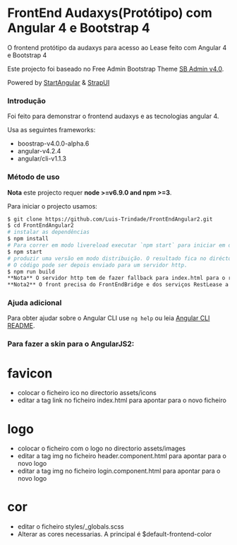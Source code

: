 # FrontEnd Audaxys(Protótipo) com Angular 4 e Bootstrap 4

O frontend protótipo da audaxys para acesso ao Lease feito com Angular 4 e Bootstrap 4

Este projecto foi baseado no Free Admin Bootstrap Theme [SB Admin v4.0](http://startbootstrap.com/template-overviews/sb-admin-2/).

Powered by [StartAngular](http://startangular.com/) & [StrapUI](http://strapui.com/)

### Introdução
Foi feito para demonstrar o frontend audaxys e as tecnologias angular 4.

Usa as seguintes frameworks:
- boostrap-v4.0.0-alpha.6
- angular-v4.2.4
- angular/cli-v1.1.3

### Método de uso
**Nota** este projecto requer  **node >=v6.9.0 and npm >=3**.

Para iniciar o projecto usamos:
```bash
$ git clone https://github.com/Luis-Trindade/FrontEndAngular2.git
$ cd FrontEndAngular2
# instalar as dependências
$ npm install
# Para correr em modo livereload executar `npm start` para iniciar em desenvolvimento. Navegar até `http://localhost:4200/`. A aplicação faz refresh quando mudar alguma coisa no código.
$ npm start
# produzir uma versão em modo distribuição. O resultado fica no diréctorio `dist`
# O código pode ser depois enviado para um servidor http.
$ npm run build
**Nota** O servidor http tem de fazer fallback para index.html para o routing funcionar correctamente. usar por exemplo o angular-http-server.
**Nota2** O front precisa do FrontEndBridge e dos serviços RestLease a funcionar.
```

### 
### Ajuda adicional

Para obter ajudar sobre o Angular CLI use `ng help` ou leia [Angular CLI README](https://github.com/angular/angular-cli/blob/master/README.md).


### Para fazer a skin para o AngularJS2:
# favicon
- colocar o ficheiro ico no directorio assets/icons
- editar a tag link no ficheiro index.html para apontar para o novo ficheiro
# logo
- colocar o ficheiro com o logo no directorio assets/images
- editar a tag img no ficheiro header.component.html para apontar para o novo logo
- editar a tag img no ficheiro login.component.html para apontar para o novo logo
# cor
- editar o ficheiro styles/_globals.scss
- Alterar as cores necessarias. A principal é $default-frontend-color
